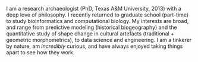 I am a research archaeologist (PhD, Texas A&M University, 2013) with a deep love of philosophy. I recently returned to graduate school (part-time) to study bioinformatics and computational biology. My interests are broad, and range from predictive modeling (historical biogeography) and the quantitative study of shape change in cultural artefacts (traditional + geometric morphometrics), to data science and engineering. I am a tinkerer by nature, am _incredibly_ curious, and have always enjoyed taking things apart to see how they work.
